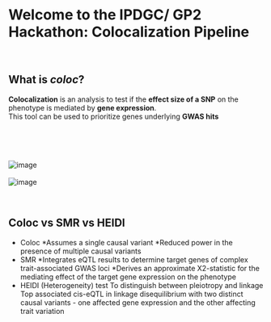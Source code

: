 # Welcome to the IPDGC/ GP2 Hackathon: Colocalization Pipeline  

&nbsp;  

## What is _coloc_?  
**Colocalization** is an analysis to test if the **effect size of a SNP** on the phenotype is mediated by **gene expression**.  
This tool can be used to prioritize genes underlying **GWAS hits**  

&nbsp;  
&nbsp;  
&nbsp;  

![image](https://user-images.githubusercontent.com/84042456/117986308-cbe19b00-b339-11eb-8f90-3f33959f0a12.png)  
&nbsp;  
![image](https://user-images.githubusercontent.com/84042456/117987145-82458000-b33a-11eb-99d4-1e3573a14276.png)  

&nbsp;
## Coloc vs SMR vs HEIDI  
* Coloc
    *Assumes a single causal variant 
    *Reduced power in the presence of multiple causal variants
* SMR
    *Integrates eQTL results to determine target genes of complex trait-associated GWAS loci
    *Derives an approximate X2-statistic for the mediating effect of the target gene expression on the phenotype
* HEIDI (Heterogeneity) test
    To distinguish between pleiotropy and linkage
    Top associated cis-eQTL in linkage disequilibrium with two distinct causal variants - one affected gene expression and the other affecting trait variation 
